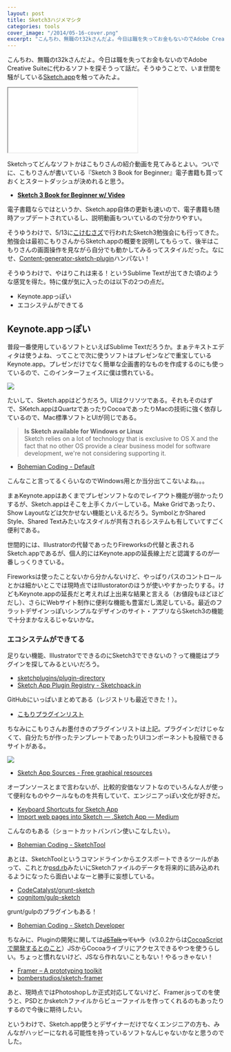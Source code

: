 ```yaml
---
layout: post
title: Sketch3ハジメマシタ
categories: tools
cover_image: "/2014/05-16-cover.png"
excerpt: "こんちわ、無職のt32kさんだよ。今日は職を失ってお金もないのでAdobe Creative Suiteに代わるソフトを探そうって話だ。"
---
```


こんちわ、無職のt32kさんだよ。今日は職を失ってお金もないのでAdobe Creative Suiteに代わるソフトを探そうって話だ。そうゆうことで、いま世間を騒がしている[Sketch.app](http://bohemiancoding.com/sketch/)を触ってみたよ。

<div class="fluid"><iframe src="//player.vimeo.com/video/93348231" webkitallowfullscreen mozallowfullscreen allowfullscreen></iframe></div>

Sketchってどんなソフトかはこもりさんの紹介動画を見てみるとよい。ついでに、こもりさんが書いている『Sketch 3 Book for Beginner』電子書籍も買っておくとスタートダッシュが決めれると思う。

+ __[Sketch 3 Book for Beginner w/ Video](https://gumroad.com/l/QOto)__

電子書籍ならではというか、Sketch.app自体の更新も速いので、電子書籍も随時アップデートされているし、説明動画もついているので分かりやすい。

そうゆうわけで、5/13に[こけむさズ](http://kokemusazu.com/)で行われたSketch3勉強会にも行ってきた。勉強会は最初こもりさんからSketch.appの概要を説明してもらって、後半はこもりさんの画面操作を見ながら自分でも動かしてみるってスタイルだった。なにせ、[Content-generator-sketch-plugin](https://github.com/timuric/Content-generator-sketch-plugin)ハンパない！

そうゆうわけで、やはりこれは来る！というSublime Textが出てきた頃のような感覚を得た。特に僕が気に入ったのは以下の2つの点だ。

+ Keynote.appっぽい
+ エコシステムができてる

## Keynote.appっぽい

普段一番使用しているソフトといえばSublime Textだろうか。まぁテキストエディタは使うよね、ってことで次に使うソフトはプレゼンなどで重宝しているKeynote.app。プレゼンだけでなく簡単な企画書的なものを作成するのにも使っているので、このインターフェイスに僕は慣れている。

![](/mol/images/2014/05-16-fig02.png)

たいして、Sketch.appはどうだろう。UIはクリソツである。それもそのはずで、SKetch.appはQuartzであったりCocoaであったりMacの技術に強く依存しているので、Mac標準ソフトとUIが同じである。

> __Is Sketch available for Windows or Linux__  
Sketch relies on a lot of technology that is exclusive to OS X and the fact that no other OS provide a clear business model for software development, we're not considering supporting it.

+ [Bohemian Coding - Default](http://bohemiancoding.com/sketch/support/faq/02-general/5-windows.html)

こんなこと言ってるくらいなのでWindows用とか当分出てこないよね。。。

まぁKeynote.appはあくまでプレゼンソフトなのでレイアウト機能が弱かったりするが、Sketch.appはそこを上手くカバーしている。Make Gridであったり、Show Layoutなどは欠かせない機能といえるだろう。SymbolとかShared Style、Shared Textみたいなスタイルが共有されるシステムも有していてすごく便利である。

世間的には、Illustratorの代替であったりFireworksの代替と表されるSketch.appであるが、個人的にはKeynote.appの延長線上だと認識するのが一番しっくりきている。

Fireworksは使ったことないから分かんないけど、やっぱりパスのコントロールとかは細かいとこでは現時点ではIllustoratorのほうが使いやすかったりする。けどもKeynote.appの延長だと考えれば上出来な結果と言える（お値段もほどほどだし）、さらにWebサイト制作に便利な機能も豊富だし満足している。最近のフラットデザインっぽいシンプルなデザインのサイト・アプリならSketch3の機能で十分まかなえるじゃないかな。

### エコシステムができてる

足りない機能、IllustratorでできるのにSketch3でできないの？って機能はプラグインを探してみるといいだろう。

+ [sketchplugins/plugin-directory](https://github.com/sketchplugins/plugin-directory)
+ [Sketch App Plugin Registry - Sketchpack.in](http://sketchpack.in/)

GitHubにいっぱいまとめてある（レジストリも最近できた！）。

+ [こもりプラグインリスト](http://www.mkdown.com/ccfa37b1bf412aca28c8)

ちなみにこもりさんお墨付きのプラグインリストは上記。プラグインだけじゃなくて、自分たちが作ったテンプレートであったりUIコンポーネントも投稿できるサイトがある。

![](/mol/images/2014/05-16-fig01.png)

+ [Sketch App Sources - Free graphical resources](http://www.sketchappsources.com/)

オープンソースとまで言わないが、比較的安価なソフトなのでいろんな人が使って便利なものやクールなものを共有していて、エンジニアっぽい文化が好きだ。

+ [Keyboard Shortcuts for Sketch App](http://sketchshortcuts.com/)
+ [Import web pages into Sketch — .Sketch App — Medium](https://medium.com/sketch-app/6681ae0b118a)

こんなのもある（ショートカットバンバン使いこなしたい）。

+ [Bohemian Coding - SketchTool](http://bohemiancoding.com/sketch/tool/)

あとは、SketchToolというコマンドラインからエクスポートできるツールがあって、これとか[psd.rb](https://github.com/layervault/psd.rb)みたいにSketchファイルのデータを将来的に読み込めれるようになったら面白いよなーと勝手に妄想している。

+ [CodeCatalyst/grunt-sketch](https://github.com/CodeCatalyst/grunt-sketch)
+ [cognitom/gulp-sketch](https://github.com/cognitom/gulp-sketch)

grunt/gulpのプラグインもある！

+ [Bohemian Coding - Sketch Developer](http://bohemiancoding.com/sketch/support/developer/)

ちなみに、Pluginの開発に関しては<del>[JSTalk](http://jstalk.org/)っていう</del>（v3.0.2からは[CocoaScriptで開発するとのこと](https://github.com/sketchplugins/cocoascript-migration/)）JSからCocoaライブリにアクセスできるやつを使うらしい。ちょっと慣れないけど、JSなら作れないこともない！やるっきゃない！

+ [Framer – A prototyping toolkit](http://framerjs.com/)
+ [bomberstudios/sketch-framer](https://github.com/bomberstudios/sketch-framer)

あと、現時点ではPhotoshopしか正式対応してないけど、Framer.jsってのを使うと、PSDとかsketchファイルからビューファイルを作ってくれるのもあったりするので今後に期待したい。

というわけで、Sketch.app使うとデザイナーだけでなくエンジニアの方も、みんながハッピーになれる可能性を持っているソフトなんじゃないかなと思うのでした。